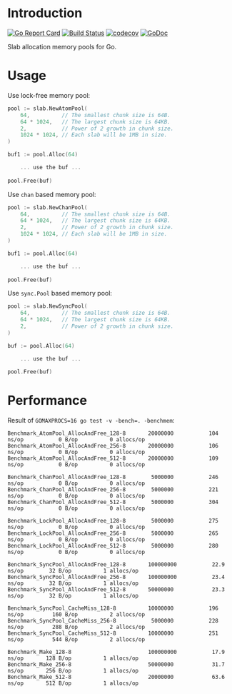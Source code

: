 Introduction
============

[![Go Report Card](https://goreportcard.com/badge/github.com/funny/slab)](https://goreportcard.com/report/github.com/funny/slab)
[![Build Status](https://travis-ci.org/funny/slab.svg?branch=master)](https://travis-ci.org/funny/slab)
[![codecov](https://codecov.io/gh/funny/slab/branch/master/graph/badge.svg)](https://codecov.io/gh/funny/slab)
[![GoDoc](https://img.shields.io/badge/api-reference-blue.svg)](https://godoc.org/github.com/funny/slab)

Slab allocation memory pools for Go.

Usage
=====

Use lock-free memory pool:

```go
pool := slab.NewAtomPool(
	64,          // The smallest chunk size is 64B.
	64 * 1024,   // The largest chunk size is 64KB.
	2,           // Power of 2 growth in chunk size.
	1024 * 1024, // Each slab will be 1MB in size.
)

buf1 := pool.Alloc(64)

    ... use the buf ...
	
pool.Free(buf)
```

Use `chan` based memory pool:

```go
pool := slab.NewChanPool(
	64,          // The smallest chunk size is 64B.
	64 * 1024,   // The largest chunk size is 64KB.
	2,           // Power of 2 growth in chunk size.
	1024 * 1024, // Each slab will be 1MB in size.
)

buf1 := pool.Alloc(64)

    ... use the buf ...
	
pool.Free(buf)
```

Use `sync.Pool` based memory pool:

```go
pool := slab.NewSyncPool(
	64,          // The smallest chunk size is 64B.
	64 * 1024,   // The largest chunk size is 64KB.
	2,           // Power of 2 growth in chunk size.
)

buf := pool.Alloc(64)

    ... use the buf ...
	
pool.Free(buf)
```

Performance
===========

Result of `GOMAXPROCS=16 go test -v -bench=. -benchmem`:

```
Benchmark_AtomPool_AllocAndFree_128-8   	20000000	       104 ns/op	       0 B/op	       0 allocs/op
Benchmark_AtomPool_AllocAndFree_256-8   	20000000	       106 ns/op	       0 B/op	       0 allocs/op
Benchmark_AtomPool_AllocAndFree_512-8   	20000000	       109 ns/op	       0 B/op	       0 allocs/op

Benchmark_ChanPool_AllocAndFree_128-8   	 5000000	       246 ns/op	       0 B/op	       0 allocs/op
Benchmark_ChanPool_AllocAndFree_256-8   	 5000000	       221 ns/op	       0 B/op	       0 allocs/op
Benchmark_ChanPool_AllocAndFree_512-8   	 5000000	       304 ns/op	       0 B/op	       0 allocs/op

Benchmark_LockPool_AllocAndFree_128-8   	 5000000	       275 ns/op	       0 B/op	       0 allocs/op
Benchmark_LockPool_AllocAndFree_256-8   	 5000000	       265 ns/op	       0 B/op	       0 allocs/op
Benchmark_LockPool_AllocAndFree_512-8   	 5000000	       280 ns/op	       0 B/op	       0 allocs/op

Benchmark_SyncPool_AllocAndFree_128-8   	100000000	        22.9 ns/op	      32 B/op	       1 allocs/op
Benchmark_SyncPool_AllocAndFree_256-8   	100000000	        23.4 ns/op	      32 B/op	       1 allocs/op
Benchmark_SyncPool_AllocAndFree_512-8   	50000000	        23.3 ns/op	      32 B/op	       1 allocs/op

Benchmark_SyncPool_CacheMiss_128-8      	10000000	       196 ns/op	     160 B/op	       2 allocs/op
Benchmark_SyncPool_CacheMiss_256-8      	 5000000	       228 ns/op	     288 B/op	       2 allocs/op
Benchmark_SyncPool_CacheMiss_512-8      	10000000	       251 ns/op	     544 B/op	       2 allocs/op

Benchmark_Make_128-8                    	100000000	        17.9 ns/op	     128 B/op	       1 allocs/op
Benchmark_Make_256-8                    	50000000	        31.7 ns/op	     256 B/op	       1 allocs/op
Benchmark_Make_512-8                    	20000000	        63.6 ns/op	     512 B/op	       1 allocs/op
